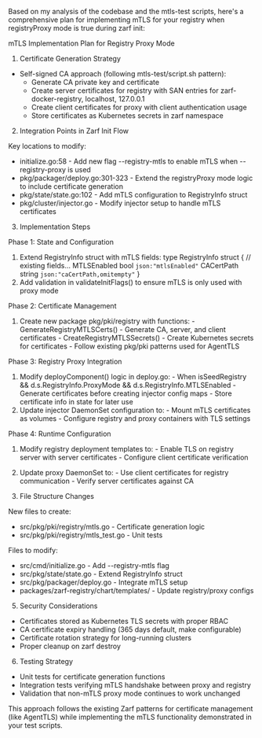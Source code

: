 Based on my analysis of the codebase and the mtls-test scripts, here's a comprehensive plan for implementing mTLS for your registry when registryProxy mode is true
  during zarf init:

  mTLS Implementation Plan for Registry Proxy Mode

  1. Certificate Generation Strategy

  - Self-signed CA approach (following mtls-test/script.sh pattern):
    - Generate CA private key and certificate
    - Create server certificates for registry with SAN entries for zarf-docker-registry, localhost, 127.0.0.1
    - Create client certificates for proxy with client authentication usage
    - Store certificates as Kubernetes secrets in zarf namespace

  2. Integration Points in Zarf Init Flow

  Key locations to modify:

  - initialize.go:58 - Add new flag --registry-mtls to enable mTLS when --registry-proxy is used
  - pkg/packager/deploy.go:301-323 - Extend the registryProxy mode logic to include certificate generation
  - pkg/state/state.go:102 - Add mTLS configuration to RegistryInfo struct
  - pkg/cluster/injector.go - Modify injector setup to handle mTLS certificates

  3. Implementation Steps

  Phase 1: State and Configuration

  1. Extend RegistryInfo struct with mTLS fields:
  type RegistryInfo struct {
      // existing fields...
      MTLSEnabled bool `json:"mtlsEnabled"`
      CACertPath  string `json:"caCertPath,omitempty"`
  }
  2. Add validation in validateInitFlags() to ensure mTLS is only used with proxy mode

  Phase 2: Certificate Management

  1. Create new package pkg/pki/registry with functions:
    - GenerateRegistryMTLSCerts() - Generate CA, server, and client certificates
    - CreateRegistryMTLSSecrets() - Create Kubernetes secrets for certificates
    - Follow existing pkg/pki patterns used for AgentTLS

  Phase 3: Registry Proxy Integration

  1. Modify deployComponent() logic in deploy.go:
    - When isSeedRegistry && d.s.RegistryInfo.ProxyMode && d.s.RegistryInfo.MTLSEnabled
    - Generate certificates before creating injector config maps
    - Store certificate info in state for later use
  2. Update injector DaemonSet configuration to:
    - Mount mTLS certificates as volumes
    - Configure registry and proxy containers with TLS settings

  Phase 4: Runtime Configuration

  1. Modify registry deployment templates to:
    - Enable TLS on registry server with server certificates
    - Configure client certificate verification
  2. Update proxy DaemonSet to:
    - Use client certificates for registry communication
    - Verify server certificates against CA

  4. File Structure Changes

  New files to create:
  - src/pkg/pki/registry/mtls.go - Certificate generation logic
  - src/pkg/pki/registry/mtls_test.go - Unit tests

  Files to modify:
  - src/cmd/initialize.go - Add --registry-mtls flag
  - src/pkg/state/state.go - Extend RegistryInfo struct
  - src/pkg/packager/deploy.go - Integrate mTLS setup
  - packages/zarf-registry/chart/templates/ - Update registry/proxy configs

  5. Security Considerations

  - Certificates stored as Kubernetes TLS secrets with proper RBAC
  - CA certificate expiry handling (365 days default, make configurable)
  - Certificate rotation strategy for long-running clusters
  - Proper cleanup on zarf destroy

  6. Testing Strategy

  - Unit tests for certificate generation functions
  - Integration tests verifying mTLS handshake between proxy and registry
  - Validation that non-mTLS proxy mode continues to work unchanged

  This approach follows the existing Zarf patterns for certificate management (like AgentTLS) while implementing the mTLS functionality demonstrated in your test
  scripts.

